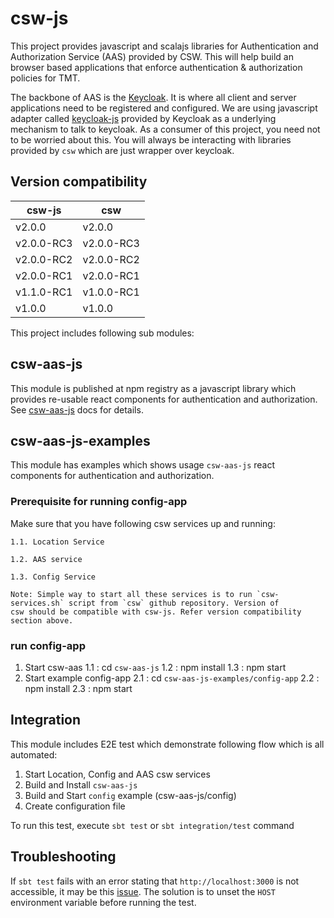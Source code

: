 # csw-js

This project provides javascript and scalajs libraries for Authentication and Authorization Service (AAS) provided by CSW.
This will help build an browser based applications that enforce authentication & authorization policies for TMT.

The backbone of AAS is the [Keycloak](https://www.keycloak.org/documentation.html). It is where all client and server applications need to be registered and configured.
We are using javascript adapter called [keycloak-js](https://www.npmjs.com/package/keycloak-js) provided by Keycloak as a underlying mechanism to talk to keycloak.
As a consumer of this project, you need not to be worried about this. You will always be interacting with libraries provided by `csw` which are just wrapper over keycloak.

## Version compatibility

| csw-js | csw |
|--------|------|
| v2.0.0 | v2.0.0 |
| v2.0.0-RC3 | v2.0.0-RC3 |
| v2.0.0-RC2 | v2.0.0-RC2 |
| v2.0.0-RC1 | v2.0.0-RC1 |
| v1.1.0-RC1 | v1.0.0-RC1 |
| v1.0.0 | v1.0.0 |

This project includes following sub modules:

## csw-aas-js

This module is published at npm registry as a javascript library which provides re-usable react components for authentication and authorization.
See [csw-aas-js](https://tmtsoftware.github.io/csw-js/1.0.0/aas/csw-aas-js) docs for details.

## csw-aas-js-examples

This module has examples which shows usage `csw-aas-js` react components for authentication and authorization.

### Prerequisite for running config-app

Make sure that you have following csw services up and running:

    1.1. Location Service
    
    1.2. AAS service
    
    1.3. Config Service
    
    Note: Simple way to start all these services is to run `csw-services.sh` script from `csw` github repository. Version of 
    csw should be compatible with csw-js. Refer version compatibility section above.

### run config-app

1. Start csw-aas
    1.1 : cd `csw-aas-js`
    1.2 : npm install
    1.3 : npm start
2. Start example config-app
    2.1 : cd `csw-aas-js-examples/config-app`
    2.2 : npm install
    2.3 : npm start

## Integration

This module includes E2E test which demonstrate following flow which is all automated:

1. Start Location, Config and AAS csw services
1. Build and Install `csw-aas-js`
1. Build and Start `config` example (csw-aas-js/config)
1. Create configuration file

To run this test, execute `sbt test` or `sbt integration/test` command

## Troubleshooting

If `sbt test` fails with an error stating that `http://localhost:3000` is not accessible, it may be this [issue](https://github.com/facebook/create-react-app/issues/2844).
The solution is to unset the `HOST` environment variable before running the test.

